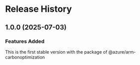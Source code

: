# Release History
    
## 1.0.0 (2025-07-03)

### Features Added

This is the first stable version with the package of @azure/arm-carbonoptimization
